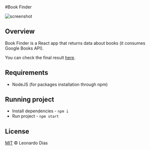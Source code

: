 #Book Finder

![screenshot](https://user-images.githubusercontent.com/27246482/116312415-ca817180-a782-11eb-908e-cb5a01cb3ad7.JPG)

## Overview

Book Finder is a React app that returns data about books (it consumes Google Books API).

You can check the final result [here](https://leonardodm.github.io/reactjs-book-finder/).

## Requirements

- NodeJS (for packages installation through npm)

## Running project

- Install dependencies - `npm i`
- Run project - `npm start`

## License

[MIT](https://github.com/LeonardoDM/reactjs-book-finder/blob/master/LICENSE) © Leonardo Dias
